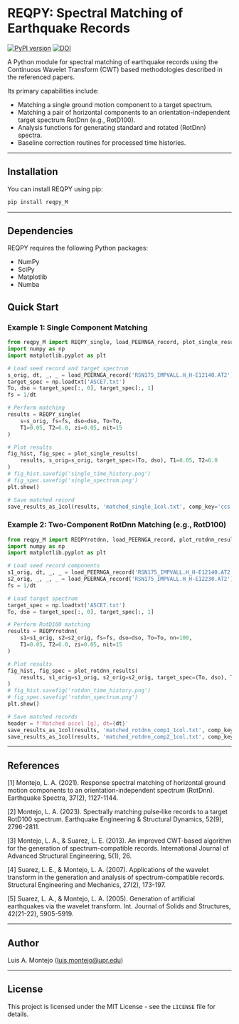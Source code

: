 # REQPY: Spectral Matching of Earthquake Records

[![PyPI version](https://badge.fury.io/py/reqpy-M.svg)](https://badge.fury.io/py/reqpy-M)
[![DOI](https://zenodo.org/badge/DOI/10.5281/zenodo.4007728.svg)](https://doi.org/10.5281/zenodo.4007728)

A Python module for spectral matching of earthquake records using the Continuous Wavelet Transform (CWT) based methodologies described in the referenced papers.

Its primary capabilities include:

* Matching a single ground motion component to a target spectrum.
* Matching a pair of horizontal components to an orientation-independent target spectrum RotDnn (e.g., RotD100).
* Analysis functions for generating standard and rotated (RotDnn) spectra.
* Baseline correction routines for processed time histories.

---
## Installation

You can install REQPY using pip:

```bash
pip install reqpy_M
```
---

## Dependencies

REQPY requires the following Python packages:

* NumPy
* SciPy
* Matplotlib
* Numba

## Quick Start

### Example 1: Single Component Matching

```python
from reqpy_M import REQPY_single, load_PEERNGA_record, plot_single_results, save_results_as_1col
import numpy as np
import matplotlib.pyplot as plt

# Load seed record and target spectrum
s_orig, dt, _, _ = load_PEERNGA_record('RSN175_IMPVALL.H_H-E12140.AT2')
target_spec = np.loadtxt('ASCE7.txt')
To, dso = target_spec[:, 0], target_spec[:, 1]
fs = 1/dt

# Perform matching
results = REQPY_single(
    s=s_orig, fs=fs, dso=dso, To=To,
    T1=0.05, T2=6.0, zi=0.05, nit=15
)

# Plot results
fig_hist, fig_spec = plot_single_results(
    results, s_orig=s_orig, target_spec=(To, dso), T1=0.05, T2=6.0
)
# fig_hist.savefig('single_time_history.png')
# fig_spec.savefig('single_spectrum.png')
plt.show()

# Save matched record
save_results_as_1col(results, 'matched_single_1col.txt', comp_key='ccs', header_str=f'Matched accel [g], dt={dt}')

```
### Example 2: Two-Component RotDnn Matching (e.g., RotD100)

```python
from reqpy_M import REQPYrotdnn, load_PEERNGA_record, plot_rotdnn_results, save_results_as_1col
import numpy as np
import matplotlib.pyplot as plt

# Load seed record components
s1_orig, dt, _, _ = load_PEERNGA_record('RSN175_IMPVALL.H_H-E12140.AT2')
s2_orig, _, _, _ = load_PEERNGA_record('RSN175_IMPVALL.H_H-E12230.AT2')
fs = 1/dt

# Load target spectrum
target_spec = np.loadtxt('ASCE7.txt')
To, dso = target_spec[:, 0], target_spec[:, 1]

# Perform RotD100 matching
results = REQPYrotdnn(
    s1=s1_orig, s2=s2_orig, fs=fs, dso=dso, To=To, nn=100,
    T1=0.05, T2=6.0, zi=0.05, nit=15
)

# Plot results
fig_hist, fig_spec = plot_rotdnn_results(
    results, s1_orig=s1_orig, s2_orig=s2_orig, target_spec=(To, dso), T1=0.05, T2=6.0
)
# fig_hist.savefig('rotdnn_time_history.png')
# fig_spec.savefig('rotdnn_spectrum.png')
plt.show()

# Save matched records
header = f'Matched accel [g], dt={dt}'
save_results_as_1col(results, 'matched_rotdnn_comp1_1col.txt', comp_key='scc1', header_str=header)
save_results_as_1col(results, 'matched_rotdnn_comp2_1col.txt', comp_key='scc2', header_str=header)

```
---
## References

[1] Montejo, L. A. (2021). Response spectral matching of horizontal ground motion components to an orientation-independent spectrum (RotDnn). Earthquake Spectra, 37(2), 1127-1144.

[2] Montejo, L. A. (2023). Spectrally matching pulse‐like records to a target RotD100 spectrum. Earthquake Engineering & Structural Dynamics, 52(9), 2796-2811.

[3] Montejo, L. A., & Suarez, L. E. (2013). An improved CWT-based algorithm for the generation of spectrum-compatible records. International Journal of Advanced Structural Engineering, 5(1), 26.

[4] Suarez, L. E., & Montejo, L. A. (2007). Applications of the wavelet transform in the generation and analysis of spectrum-compatible records. Structural Engineering and Mechanics, 27(2), 173-197.

[5] Suarez, L. A., & Montejo, L. A. (2005). Generation of artificial earthquakes via the wavelet transform. Int. Journal of Solids and Structures, 42(21-22), 5905-5919.

---
## Author

Luis A. Montejo (luis.montejo@upr.edu)

---
## License

This project is licensed under the MIT License - see the `LICENSE` file for details.

